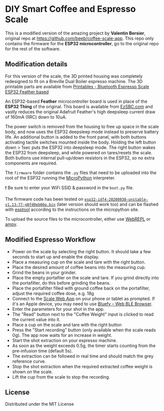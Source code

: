 # DIY Smart Coffee and Espresso Scale

This is a modified version of the amazing project by **Valentin Bersier**, original repo at https://github.com/beeb/coffee-scale-app. This repo only contains the firmware for the **ESP32 microcontroller**, go to the original repo for the rest of the software.

## Modification details
For this version of the scale, the 3D printed housing was completely redesigned to fit on a Breville Dual Boiler espresso machine. The 3D printable parts are available from [Printables - Bluetooth Espresso Scale ESP32 Feather based](https://www.printables.com/model/213101-bluetooth-espresso-scale-esp32-feather-based)

An ESP32-based **Feather** microcontroller board is used in place of the **ESP32 Thing** of the original. This board is available from [EzSBC.com](https://www.ezsbc.com/product/esp32-feather/) and vastly reduces the original Adafruit Feather's high deepsleep current draw of 160mA (IIRC) down to 10uA.

The power switch is removed from the housing to free up space in the scale body, and now uses the ESP32 deepsleep mode instead to preserve battery life. An additional button is added to the front panel, with both buttons activating tactile switches mounted inside the body. Holding the left button down > 1sec puts the ESP32 into deepsleep mode. The right button wakes the ESP32 from deepsleep, and while powered on tares/resets the scale. Both buttons use internal pull-up/down resistors in the ESP32, so no extra components are required.

The `firmware` folder contains the `.py` files that need to be uploaded into the root of the ESP32 running the [MicroPython](https://micropython.org/) interpreter.

:heavy_exclamation_mark: Be sure to enter your WiFi SSID & password in the `boot.py` file.

The firmware code has been tested on [`esp32-idf4-20200930-unstable-v1.13-77-g0fd0eb00a.bin`](https://micropython.org/download/esp32/) (later version should work too) and can be flashed with [esptool](https://github.com/espressif/esptool) according to the instructions on the micropython site.

To upload the source files to the microcontroller, either use [WebREPL](https://docs.micropython.org/en/latest/esp8266/tutorial/repl.html) or [ampy](https://github.com/scientifichackers/ampy).

## Modified Espresso Workflow

- Power on the scale by selecting the right button. It should take a few seconds to start up and enable the display.
- Place a measuring cup on the scale and tare with the right button.
- Place the desired amount of coffee beans into the measuring cup.
- Grind the beans in your grinder.
- Place the empty portafiler on the scale and tare. If you grind directly into the portafilter, do this before grinding the beans.
- Place the portafilter filled with ground coffee back on the portafilter, adjust the required coffee dose, e.g. 18g
- Connect to the [Scale Web App](http://beeb.li/coffee) on your phone or tablet as prompted. If it's an Apple device, you may need to use [Bluefy – Web BLE Browser](https://apps.apple.com/us/app/bluefy-web-ble-browser/id1492822055).
- Enter the parameters for your shot in the app.
- The "Read" button next to the "Coffee Weight" input is clicked to read the current value into it.
- Place a cup on the scale and tare with the right button
- Press the "Start recording" button (only available when the scale reads 0g). The app now waits for an increase in weight.
- Start the shot extraction on your espresso machine.
- As soon as the weight exceeds 0.5g, the timer starts counting from the pre-infusion time (default 5s).
- The extraction can be followed in real time and should match the grey reference curve.
- Stop the shot extraction when the required extracted coffee weight is shown on the scale.
- Lift the cup from the scale to stop the recording.

## License

Distributed under the MIT License
